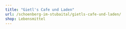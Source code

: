 ```yaml
---
title: "Gietl's Cafe und Laden"
url: /schoenberg-im-stubaital/gietls-cafe-und-laden/
shop: Lebensmittel
---
```

